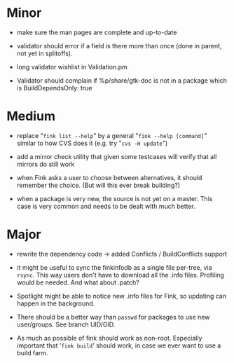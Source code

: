Minor
=====

* make sure the man pages are complete and up-to-date

* validator should error if a field is there more than once (done in parent, not yet in splitoffs).

* long validator wishlist in Validation.pm

* Validator should complain if %p/share/gtk-doc is not in a package which is BuildDependsOnly: true

Medium
======

* replace "`fink list --help`" by a general "`fink --help [command]`" similar to how CVS does it (e.g. try "`cvs -H update`")

* add a mirror check utility that given some testcases will verify that all mirrors do still work
  
* when Fink asks a user to choose between alternatives, it should remember the choice. (But will this ever break building?)

* when a package is very new, the source is not yet on a master. This case is very common and needs to be dealt with much better.

Major
=====
* rewrite the dependency code
  -> added Conflicts / BuildConflicts support

* it might be useful to sync the finkinfodb as a single file per-tree, via `rsync`. This way users don't have to download all the .info files. Profiling would be needed. And what about .patch?

* Spotlight might be able to notice new .info files for Fink, so updating can happen in the background.

* There should be a better way than `passwd` for packages to use new user/groups. See branch UID/GID.

* As much as possible of fink should work as non-root. Especially important that '`fink build`' should work, in case we ever want to use a build farm.
